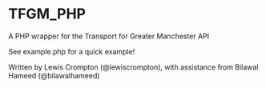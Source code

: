 TFGM_PHP
========

A PHP wrapper for the Transport for Greater Manchester API

See example.php for a quick example!

Written by Lewis Crompton (@lewiscrompton), with assistance from Bilawal Hameed (@bilawalhameed)
